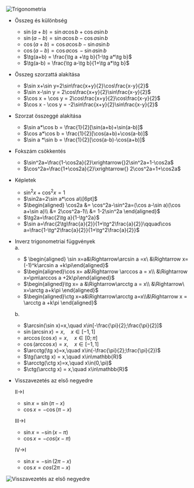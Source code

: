 ![Trigonometria](Trigonometria/Trigonometria.png)

* Összeg és különbség
    * $\sin(a+b) = \sin a\cos b + \cos a\sin b$
    * $\sin(a-b) = \sin a\cos b-\cos a\sin b$
    * $\cos(a+b)=\cos a\cos b-\sin a\sin b$
    * $\cos(a-b)=\cos a\cos -\sin a\sin b$
    * $\tg(a+b) = \frac{\tg a +\tg b}{1-\tg a*\tg b}$
    * $\tg(a-b) = \frac{\tg a-\tg b}{1+\tg a*\tg b}$

* Összeg szorzattá alakítása
    * $\sin x+\sin y=2\sin\frac{x+y}{2}\cos\frac{x-y}{2}$
    * $\sin x-\sin y = 2\cos\frac{x+y}{2}\sin\frac{x-y}{2}$
    * $\cos x + \cos y = 2\cos\frac{x+y}{2}\cos\frac{x-y}{2}$
    * $\cos x - \cos y = -2\sin\frac{x+y}{2}\sin\frac{x-y}{2}$

* Szorzat összeggé alakítása
    * $\sin a*\cos b = \frac{1}{2}[\sin(a+b)+\sin(a-b)]$
    * $\cos a*\cos b = \frac{1}{2}[\cos(a+b)+\cos(a-b)]$
    * $\sin a *\sin b = \frac{1}{2}[\cos(a-b)-\cos(a+b)]$

* Fokszám csökkentés
    * $\sin^2a=\frac{1-\cos2a}{2}\xrightarrow{}2\sin^2a=1-\cos2a$
    * $\cos^2a=\frac{1+\cos2a}{2}\xrightarrow{} 2\cos^2a=1+\cos2a$

* Képletek
    * $\sin^2x+\cos^2x=1$
    * $\sin2a=2\sin a*\cos a\\[6pt]$
    * $\begin{aligned}
      \cos2a &= \cos^2a-\sin^2a=(\cos a-\sin a)(\cos a+\sin a)\\
      &= 2\cos^2a-1\\
      &= 1-2\sin^2a
      \end{aligned}$
    * $\tg2a=\frac{2\tg a}{1-\tg^2a}$
    * $\sin a=\frac{2\tg\frac{a}{2}}{1+\tg^2\frac{a}{2}}\qquad\cos a=\frac{1-\tg^2\frac{a}{2}}{1+\tg^2\frac{a}{2}}$

* Inverz trigonometriai függvények  
    a.
    * $ \begin{aligned} \sin x=a&\Rightarrow\arcsin a =x\\
    &\Rightarrow x=(-1)^k\arcsin a +k\pi\end{aligned}$
    * $\begin{aligned}\cos x= a&\Rightarrow \arccos a = x\\
    &\Rightarrow x=\pm\arccos a +2k\pi\end{aligned}$
    * $\begin{aligned}\tg x= a &\Rightarrow\arcctg a = x\\
    &\Rightarrow\ x=\arctg a+k\pi
    \end{aligned}$
    * $\begin{aligned}\ctg x=a&\Rightarrow\arcctg a=x\\&\Rightarrow x = \arcctg a +k\pi \end{aligned}$  

    b.  
    * $\arcsin(\sin x)=x,\quad x\in[-\frac{\pi}{2};\frac{\pi}{2}]$
    * $\sin(\arcsin x)=x,\quad x\in[-1,1]$
    * $\arccos(\cos x)=x,\quad x\in[0;\pi]$
    * $\cos(\arccos x)=x,\quad x\in[-1,1]$
    * $\arcctg(\tg x)=x,\quad x\in(-\frac{\pi}{2};\frac{\pi}{2})$
    * $\tg(\arctg x) = x,\quad x\in\mathbb{R}$
    * $\arcctg(\ctg x)=x,\quad x\in(0,\pi)$
    * $\ctg(\arcctg x) = x,\quad x\in\mathbb{R}$

* Visszavezetés az első negyedre  

    II$\rightarrow$I  
    * $\sin x=\sin(\pi-x)$
    * $\cos x =-\cos(\pi-x)$

    III$\rightarrow$I
    * $\sin x =-\sin(x-\pi)$
    * $\cos x = -cos(x-\pi)$

    IV$\rightarrow$I
    * $\sin x = -\sin(2\pi-x)$
    * $\cos x = cos(2\pi-x)$

![Visszavezetés az első negyedre](Trigonometria/Visszavez_Elso.png)